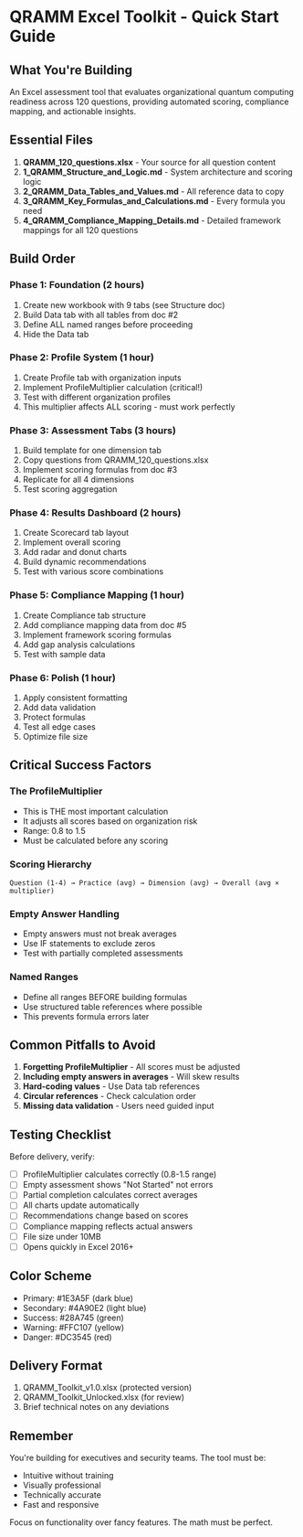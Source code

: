 # QRAMM Excel Toolkit - Quick Start Guide

## What You're Building
An Excel assessment tool that evaluates organizational quantum computing readiness across 120 questions, providing automated scoring, compliance mapping, and actionable insights.

## Essential Files
1. **QRAMM_120_questions.xlsx** - Your source for all question content
2. **1_QRAMM_Structure_and_Logic.md** - System architecture and scoring logic
3. **2_QRAMM_Data_Tables_and_Values.md** - All reference data to copy
4. **3_QRAMM_Key_Formulas_and_Calculations.md** - Every formula you need
5. **4_QRAMM_Compliance_Mapping_Details.md** - Detailed framework mappings for all 120 questions

## Build Order

### Phase 1: Foundation (2 hours)
1. Create new workbook with 9 tabs (see Structure doc)
2. Build Data tab with all tables from doc #2
3. Define ALL named ranges before proceeding
4. Hide the Data tab

### Phase 2: Profile System (1 hour)
1. Create Profile tab with organization inputs
2. Implement ProfileMultiplier calculation (critical!)
3. Test with different organization profiles
4. This multiplier affects ALL scoring - must work perfectly

### Phase 3: Assessment Tabs (3 hours)
1. Build template for one dimension tab
2. Copy questions from QRAMM_120_questions.xlsx
3. Implement scoring formulas from doc #3
4. Replicate for all 4 dimensions
5. Test scoring aggregation

### Phase 4: Results Dashboard (2 hours)
1. Create Scorecard tab layout
2. Implement overall scoring
3. Add radar and donut charts
4. Build dynamic recommendations
5. Test with various score combinations

### Phase 5: Compliance Mapping (1 hour)
1. Create Compliance tab structure
2. Add compliance mapping data from doc #5
3. Implement framework scoring formulas
4. Add gap analysis calculations
5. Test with sample data

### Phase 6: Polish (1 hour)
1. Apply consistent formatting
2. Add data validation
3. Protect formulas
4. Test all edge cases
5. Optimize file size

## Critical Success Factors

### The ProfileMultiplier
- This is THE most important calculation
- It adjusts all scores based on organization risk
- Range: 0.8 to 1.5
- Must be calculated before any scoring

### Scoring Hierarchy
```
Question (1-4) → Practice (avg) → Dimension (avg) → Overall (avg × multiplier)
```

### Empty Answer Handling
- Empty answers must not break averages
- Use IF statements to exclude zeros
- Test with partially completed assessments

### Named Ranges
- Define all ranges BEFORE building formulas
- Use structured table references where possible
- This prevents formula errors later

## Common Pitfalls to Avoid

1. **Forgetting ProfileMultiplier** - All scores must be adjusted
2. **Including empty answers in averages** - Will skew results
3. **Hard-coding values** - Use Data tab references
4. **Circular references** - Check calculation order
5. **Missing data validation** - Users need guided input

## Testing Checklist

Before delivery, verify:
- [ ] ProfileMultiplier calculates correctly (0.8-1.5 range)
- [ ] Empty assessment shows "Not Started" not errors
- [ ] Partial completion calculates correct averages
- [ ] All charts update automatically
- [ ] Recommendations change based on scores
- [ ] Compliance mapping reflects actual answers
- [ ] File size under 10MB
- [ ] Opens quickly in Excel 2016+

## Color Scheme
- Primary: #1E3A5F (dark blue)
- Secondary: #4A90E2 (light blue)
- Success: #28A745 (green)
- Warning: #FFC107 (yellow)
- Danger: #DC3545 (red)

## Delivery Format
1. QRAMM_Toolkit_v1.0.xlsx (protected version)
2. QRAMM_Toolkit_Unlocked.xlsx (for review)
3. Brief technical notes on any deviations

## Remember
You're building for executives and security teams. The tool must be:
- Intuitive without training
- Visually professional
- Technically accurate
- Fast and responsive

Focus on functionality over fancy features. The math must be perfect.